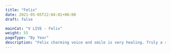 ```yaml
---
title: "Felix"
date: 2021-05-05T22:04:01+08:00
draft: false

mainCat: "V LIVE - Felix"
weight: 55
pageType: "By Year"
description: "Felix charming voice and smile is very healing. Truly a sunshine, our haengbokie~"
---
```

